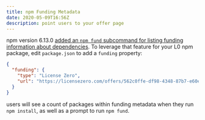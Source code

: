 ```yaml
---
title: npm Funding Metadata
date: 2020-05-09T16:56Z
description: point users to your offer page
---
```


npm version 6.13.0 [added an `npm fund` subcommand for listing funding information about dependencies](https://github.com/npm/cli/releases/tag/v6.13.0).  To leverage that feature for your L0 npm package, edit `package.json` to add a `funding` property:

```json
{
  "funding": {
    "type": "License Zero",
    "url": "https://licensezero.com/offers/562c0ffe-df98-4348-87b7-e60e3c37c534#buy"
  }
}
```

users will see a count of packages within funding metadata when they run `npm install`, as well as a prompt to run `npm fund`.
